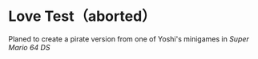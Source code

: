 # Love Test（aborted）
Planed to create a pirate version from one of Yoshi's minigames in _Super Mario 64 DS_
